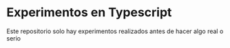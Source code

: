 # Experimentos en Typescript

Este repositorio solo hay experimentos realizados antes de hacer algo real o serio
